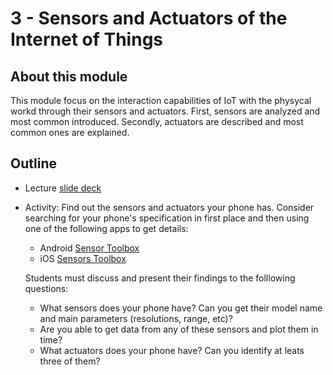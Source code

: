 # 3 - Sensors and Actuators of the Internet of Things

## About this module
This module focus on the interaction capabilities of IoT with the physycal workd through their sensors and actuators. First, sensors are analyzed and most common introduced. Secondly, actuators are described and most common ones are explained.

## Outline
* Lecture [slide deck](https://github.com/neon-iot/iotfundamentals/blob/main/slides/3-Interaction.pdf)
* Activity: Find out the sensors and actuators your phone has. Consider searching for your phone's specification in first place and then using one of the following apps to get details:
  - Android [Sensor Toolbox](https://play.google.com/store/apps/details?id=com.exatools.sensors&hl=en_US&gl=US)
  - iOS [Sensors Toolbox](https://apps.apple.com/us/app/sensors-toolbox/id1242203428)

  Students must discuss and present their findings to the folllowing questions: 
  - What sensors does your phone have? Can you get their model name and main parameters (resolutions, range, etc)?
  - Are you able to get data from any of these sensors and plot them in time?
  - What actuators does your phone have? Can you identify at leats three of them?  

